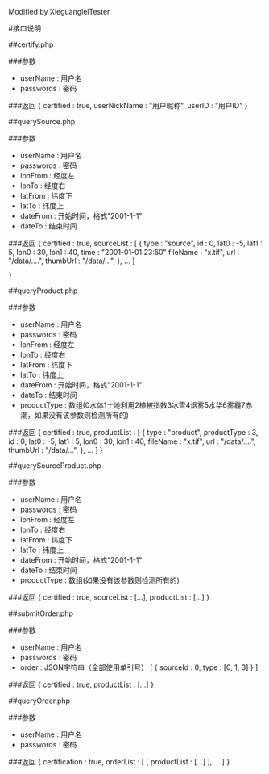 Modified by XieguangleiTester

#接口说明

##certify.php

###参数
* userName : 用户名
* passwords : 密码

###返回
	{
		certified : true,
		userNickName : "用户昵称",
		userID : "用户ID"
	}


##querySource.php

###参数
* userName : 用户名
* passwords : 密码
* lonFrom : 经度左
* lonTo : 经度右
* latFrom : 纬度下
* latTo : 纬度上
* dateFrom : 开始时间，格式"2001-1-1"
* dateTo : 结束时间

###返回
	{
		certified : true,
		sourceList : [
			{
				type : "source",
				id : 0,
				lat0 : -5,
				lat1 : 5,
				lon0 : 30,
				lon1 : 40,
				time : "2001-01-01 23:50"
				fileName : "x.tif",
				url : "/data/....",
				thumbUrl : "/data/...",
			},
			...
		]

	}


##queryProduct.php

###参数
* userName : 用户名
* passwords : 密码
* lonFrom : 经度左
* lonTo : 经度右
* latFrom : 纬度下
* latTo : 纬度上
* dateFrom : 开始时间，格式"2001-1-1"
* dateTo : 结束时间
* productType : 数组(0水体1土地利用2植被指数3冰雪4烟雾5水华6雾霾7赤潮，如果没有该参数则检测所有的)

###返回
	{
		certified : true,
		productList : [
			{
				type : "product",
				productType : 3,
				id : 0,
				lat0 : -5,
				lat1 : 5,
				lon0 : 30,
				lon1 : 40,
				fileName : "x.tif",
				url : "/data/....",
				thumbUrl : "/data/...",
			},
			...
		]
	}


##querySourceProduct.php

###参数
* userName : 用户名
* passwords : 密码
* lonFrom : 经度左
* lonTo : 经度右
* latFrom : 纬度下
* latTo : 纬度上
* dateFrom : 开始时间，格式"2001-1-1"
* dateTo : 结束时间
* productType : 数组(如果没有该参数则检测所有的)

###返回
	{
		certified : true,
		sourceList : [...],
		productList : [...]
	}


##submitOrder.php

###参数
* userName : 用户名
* passwords : 密码
* order : JSON字符串（全部使用单引号）
	[
		{
			sourceId : 0,
			type : [0, 1, 3]
		}
	]

###返回
	{
		certified : true,
		productList : [...]
	}


##queryOrder.php

###参数
* userName : 用户名
* passwords : 密码

###返回
	{
		certification : true,
		orderList : [
			[
				productList : [...]
			],
			...
		]
	}
